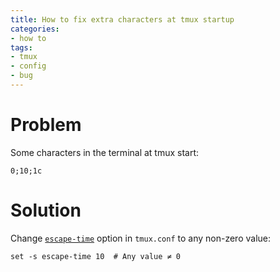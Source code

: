 ```yaml
---
title: How to fix extra characters at tmux startup
categories:
- how to
tags:
- tmux
- config
- bug
---
```

# Problem
Some characters in the terminal at tmux start:
```
0;10;1c
```

# Solution
Change [`escape-time`] option in `tmux.conf` to any non-zero value:
```tmux {title="tmux.conf"}
set -s escape-time 10  # Any value ≠ 0
```

[`escape-time`]: http://man.openbsd.org/OpenBSD-current/man1/tmux.1#escape-time "escape-time // tmux(1)"
